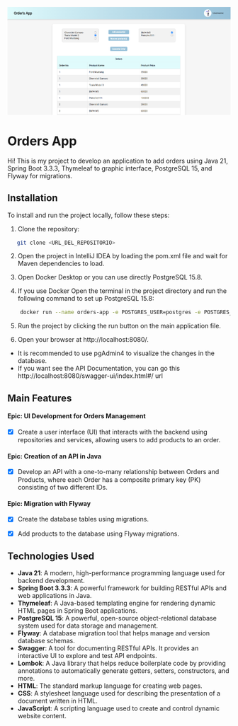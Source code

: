 ![Home](demo.png)

# Orders App

Hi! This is my project to develop an application to add orders using Java 21, Spring Boot 3.3.3, Thymeleaf to graphic interface, PostgreSQL 15, and Flyway for migrations.

## Installation

To install and run the project locally, follow these steps:

1. Clone the repository:

```bash
   git clone <URL_DEL_REPOSITORIO>
```

2. Open the project in IntelliJ IDEA by loading the pom.xml file and wait for Maven dependencies to load.

3. Open Docker Desktop or you can use directly PostgreSQL 15.8.

4. If you use Docker Open the terminal in the project directory and run the following command to set up PostgreSQL 15.8:

```bash
    docker run --name orders-app -e POSTGRES_USER=postgres -e POSTGRES_PASSWORD=postgres -e POSTGRES_DB=orders-app -p 5432:5432 -d postgres:15.8
```

5. Run the project by clicking the run button on the main application file.

6. Open your browser at http://localhost:8080/.

* It is recommended to use pgAdmin4 to visualize the changes in the database.
* If you want see the API Documentation, you can go this http://localhost:8080/swagger-ui/index.html#/ url


## Main Features

#### Epic: UI Development for Orders Management
* [x] Create a user interface (UI) that interacts with the backend using repositories and services, allowing users to add products to an order.

#### Epic: Creation of an API in Java
* [x] Develop an API with a one-to-many relationship between Orders and Products, where each Order has a composite primary key (PK) consisting of two different IDs.

#### Epic: Migration with Flyway
* [x] Create the database tables using migrations.
* [x] Add products to the database using Flyway migrations.


## Technologies Used

- **Java 21**: A modern, high-performance programming language used for backend development.
- **Spring Boot 3.3.3**: A powerful framework for building RESTful APIs and web applications in Java.
- **Thymeleaf**: A Java-based templating engine for rendering dynamic HTML pages in Spring Boot applications.
- **PostgreSQL 15**: A powerful, open-source object-relational database system used for data storage and management.
- **Flyway**: A database migration tool that helps manage and version database schemas.
- **Swagger**: A tool for documenting RESTful APIs. It provides an interactive UI to explore and test API endpoints. 
- **Lombok**: A Java library that helps reduce boilerplate code by providing annotations to automatically generate getters, setters, constructors, and more.
- **HTML**: The standard markup language for creating web pages.
- **CSS**: A stylesheet language used for describing the presentation of a document written in HTML.
- **JavaScript**: A scripting language used to create and control dynamic website content.
